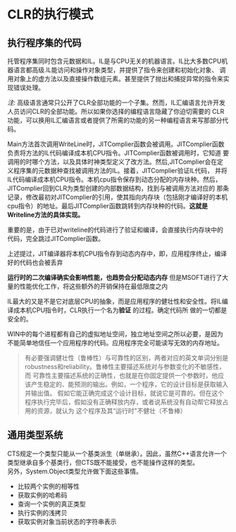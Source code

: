 # CLR的执行模式
## 执行程序集的代码
托管程序集同时包含元数据和IL。IL是与CPU无关的机器语言。IL比大多数CPU机器语言都高级.IL能访问和操作对象类型，并提供了指令来创建和初始化对象、
调用对象上的虚方法以及直接操作数组元素。甚至提供了抛出和捕捉异常的指令来实现错误处理。  

*注:* 高级语言通常只公开了CLR全部功能的一个子集。然而，IL汇编语言允许开发人员访问CLR的全部功能。所以如果你选择的编程语言隐藏了你迫切需要的
CLR功能，可以换用IL汇编语言或者提供了所需的功能的另一种编程语言来写那部分代码。  

Main方法首次调用WriteLine时，JITComplier函数会被调用。JITComplier函数负责将方法的IL代码编译成本机CPU指令。JITComplier函数被调用时，它知道
要调用的时哪个方法，以及具体时神类型定义了改方法。然后,JITComplier会在定义程序集的元数据种查找被调用方法的IL。接着，JITComplier验证IL代码，
并将IL代码编译成本机CPU指令。本机cpu指令保存到动态分配的内存块种。然后，JITComplier回到CLR为类型创建的内部数据结构，找到与被调用方法对应的
那条记录，修改最初对JITComplier的引用，使其指向内存块（包括刚才编译好的本机cpu指令）的地址。最后JITComplier函数跳转到内存块种的代码。**这就是
Writeline方法的具体实现。**  

重要的是，由于已对writeline的代码进行了验证和编译，会直接执行内存块中的代码，完全跳过JITComplier函数。  

上述提过，JIT编译器将本机CPU指令存到动态内存中，即，应用程序终止，编译好的代码也会被丢弃

**运行时的二次编译确实会影响性能，也趋势会分配动态内存** 但是MSOFT进行了大量的性能优化工作，将这些额外的开销保持在最低限度之内  

IL最大的又是不是它对底层CPU的抽象，而是应用程序的健壮性和安全性。将IL编译成本机CPU指令时，CLR执行一个名为**验证** 的过程。确定代码所
做的一切都是安全的。  

WIN中的每个进程都有自己的虚拟地址空间，独立地址空间之所以必要，是因为不能简单地信任一个应用程序的代码。应用程序完全可能读写无效的内存地址。  

> 有必要强调健壮性（鲁棒性）与可靠性的区别，两者对应的英文单词分别是robustness和reliability。鲁棒性主要描述系统对与参数变化的不敏感性，而
可靠性主要描述系统的正确性，也就是在你固定提供一个参数时，他应该产生稳定的、能预测的输出。例如，一个程序，它的设计目标是获取输入并输出值。
假如它能正确完成这个设计目标，就说它是可靠的。但在这个程序执行完毕后，假如没有正确释放内存，或者说系统没有自动帮它释放占用的资源，就认为
这个程序及其“运行时"不健壮（不鲁棒）  

## 通用类型系统
CTS规定一个类型只能从一个基类派生（单继承）。因此，虽然C++语言允许一个类型继承自多个基类行，但CTS既不能接受，也不能操作这样的类型。  
另外，System.Object类型允许做下面这些事情。  
- 比较两个实例的相等性
- 获取实例的哈希码
- 查询一个实例的真正类型
- 执行实例的浅拷贝
- 获取实例对象当前状态的字符串表示  
